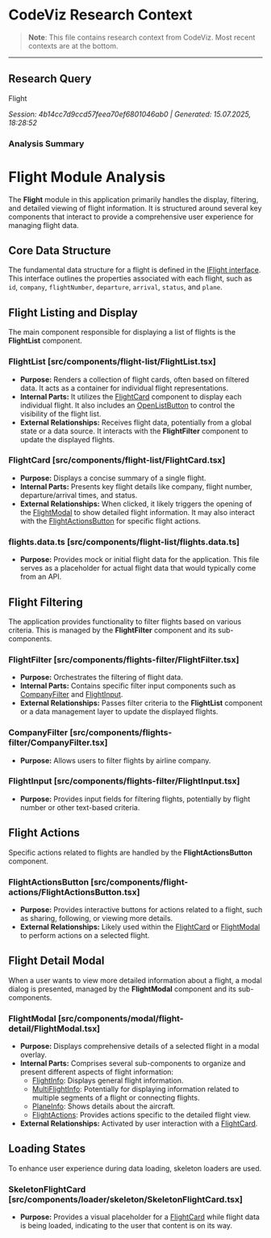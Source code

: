 # CodeViz Research Context

> **Note**: This file contains research context from CodeViz. Most recent contexts are at the bottom.

---

## Research Query

Flight

*Session: 4b14cc7d9ccd57feea70ef6801046ab0 | Generated: 15.07.2025, 18:28:52*

### Analysis Summary

# Flight Module Analysis

The **Flight** module in this application primarily handles the display, filtering, and detailed viewing of flight information. It is structured around several key components that interact to provide a comprehensive user experience for managing flight data.

## Core Data Structure

The fundamental data structure for a flight is defined in the [IFlight interface](src/types/IFlight.ts). This interface outlines the properties associated with each flight, such as `id`, `company`, `flightNumber`, `departure`, `arrival`, `status`, and `plane`.

## Flight Listing and Display

The main component responsible for displaying a list of flights is the **FlightList** component.

### **FlightList** [src/components/flight-list/FlightList.tsx]

*   **Purpose:** Renders a collection of flight cards, often based on filtered data. It acts as a container for individual flight representations.
*   **Internal Parts:** It utilizes the [FlightCard](src/components/flight-list/FlightCard.tsx) component to display each individual flight. It also includes an [OpenListButton](src/components/flight-list/OpenListButton.tsx) to control the visibility of the flight list.
*   **External Relationships:** Receives flight data, potentially from a global state or a data source. It interacts with the **FlightFilter** component to update the displayed flights.

### **FlightCard** [src/components/flight-list/FlightCard.tsx]

*   **Purpose:** Displays a concise summary of a single flight.
*   **Internal Parts:** Presents key flight details like company, flight number, departure/arrival times, and status.
*   **External Relationships:** When clicked, it likely triggers the opening of the [FlightModal](src/components/modal/flight-detail/FlightModal.tsx) to show detailed flight information. It may also interact with the [FlightActionsButton](src/components/flight-actions/FlightActionsButton.tsx) for specific flight actions.

### **flights.data.ts** [src/components/flight-list/flights.data.ts]

*   **Purpose:** Provides mock or initial flight data for the application. This file serves as a placeholder for actual flight data that would typically come from an API.

## Flight Filtering

The application provides functionality to filter flights based on various criteria. This is managed by the **FlightFilter** component and its sub-components.

### **FlightFilter** [src/components/flights-filter/FlightFilter.tsx]

*   **Purpose:** Orchestrates the filtering of flight data.
*   **Internal Parts:** Contains specific filter input components such as [CompanyFilter](src/components/flights-filter/CompanyFilter.tsx) and [FlightInput](src/components/flights-filter/FlightInput.tsx).
*   **External Relationships:** Passes filter criteria to the **FlightList** component or a data management layer to update the displayed flights.

### **CompanyFilter** [src/components/flights-filter/CompanyFilter.tsx]

*   **Purpose:** Allows users to filter flights by airline company.

### **FlightInput** [src/components/flights-filter/FlightInput.tsx]

*   **Purpose:** Provides input fields for filtering flights, potentially by flight number or other text-based criteria.

## Flight Actions

Specific actions related to flights are handled by the **FlightActionsButton** component.

### **FlightActionsButton** [src/components/flight-actions/FlightActionsButton.tsx]

*   **Purpose:** Provides interactive buttons for actions related to a flight, such as sharing, following, or viewing more details.
*   **External Relationships:** Likely used within the [FlightCard](src/components/flight-list/FlightCard.tsx) or [FlightModal](src/components/modal/flight-detail/FlightModal.tsx) to perform actions on a selected flight.

## Flight Detail Modal

When a user wants to view more detailed information about a flight, a modal dialog is presented, managed by the **FlightModal** component and its sub-components.

### **FlightModal** [src/components/modal/flight-detail/FlightModal.tsx]

*   **Purpose:** Displays comprehensive details of a selected flight in a modal overlay.
*   **Internal Parts:** Comprises several sub-components to organize and present different aspects of flight information:
    *   [FlightInfo](src/components/modal/flight-detail/FlightInfo.tsx): Displays general flight information.
    *   [MultiFlightInfo](src/components/modal/flight-detail/MultiFlightInfo.tsx): Potentially for displaying information related to multiple segments of a flight or connecting flights.
    *   [PlaneInfo](src/components/modal/flight-detail/PlaneInfo.tsx): Shows details about the aircraft.
    *   [FlightActions](src/components/modal/flight-detail/FlightActions.tsx): Provides actions specific to the detailed flight view.
*   **External Relationships:** Activated by user interaction with a [FlightCard](src/components/flight-list/FlightCard.tsx).

## Loading States

To enhance user experience during data loading, skeleton loaders are used.

### **SkeletonFlightCard** [src/components/loader/skeleton/SkeletonFlightCard.tsx]

*   **Purpose:** Provides a visual placeholder for a [FlightCard](src/components/flight-list/FlightCard.tsx) while flight data is being loaded, indicating to the user that content is on its way.

